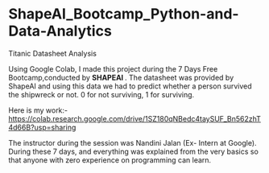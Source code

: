 # ShapeAI_Bootcamp_Python-and-Data-Analytics
Titanic Datasheet Analysis

Using Google Colab, I made this project during the 7 Days Free Bootcamp,conducted by <b> SHAPEAI </b>. The datasheet was provided by ShapeAI and using this data we had to predict whether a person survived the shipwreck or not.  0 for not surviving, 1 for surviving.

Here is my work:-
https://colab.research.google.com/drive/1SZ180qNBedc4taySUF_Bn562zhT4d66B?usp=sharing

The instructor during the session was Nandini Jalan (Ex- Intern at Google).
<br>
During these 7 days, and everything was explained from the very basics so that
anyone with zero experience on programming can learn.
<!-- I enjoyed these 7 days, you can as well. To register for next bootcamp, visit:
<a href="https://www.shapeai.tech"> www.shapeai.tech</a>
or follow SHAPEAI on:
<li><a href=
"https://in.linkedin.com/company/shapeai">LinkedIn</a>
<li><a href=
"https://www.instagram.com/shape.ai/?hl=en">Instagram</a>
<li><a
href=
"https://www.youtube.com/channel/UCTUvDLTW9meuDXWcbmISPdA">YouTu
be</a> -->
